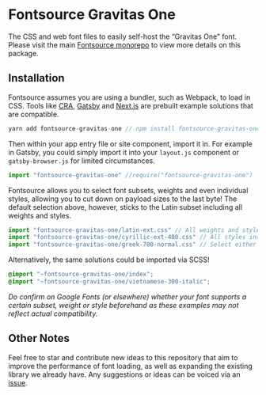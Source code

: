 # Fontsource Gravitas One

The CSS and web font files to easily self-host the “Gravitas One” font. Please visit the main [Fontsource monorepo](https://github.com/DecliningLotus/fontsource) to view more details on this package.

## Installation

Fontsource assumes you are using a bundler, such as Webpack, to load in CSS. Tools like [CRA](https://create-react-app.dev/), [Gatsby](https://www.gatsbyjs.org/) and [Next.js](https://nextjs.org/) are prebuilt example solutions that are compatible.

```javascript
yarn add fontsource-gravitas-one // npm install fontsource-gravitas-one
```

Then within your app entry file or site component, import it in. For example in Gatsby, you could simply import it into your `layout.js` component or `gatsby-browser.js` for limited circumstances.

```javascript
import "fontsource-gravitas-one" //require("fontsource-gravitas-one")
```

Fontsource allows you to select font subsets, weights and even individual styles, allowing you to cut down on payload sizes to the last byte! The default selection above, however, sticks to the Latin subset including all weights and styles.

```javascript
import "fontsource-gravitas-one/latin-ext.css" // All weights and styles included.
import "fontsource-gravitas-one/cyrillic-ext-400.css" // All styles included.
import "fontsource-gravitas-one/greek-700-normal.css" // Select either normal or italic.
```

Alternatively, the same solutions could be imported via SCSS!

```scss
@import "~fontsource-gravitas-one/index";
@import "~fontsource-gravitas-one/vietnamese-300-italic";
```

_Do confirm on Google Fonts (or elsewhere) whether your font supports a certain subset, weight or style beforehand as these examples may not reflect actual compatibility._

## Other Notes

Feel free to star and contribute new ideas to this repository that aim to improve the performance of font loading, as well as expanding the existing library we already have. Any suggestions or ideas can be voiced via an [issue](https://github.com/DecliningLotus/fontsource/issues).
